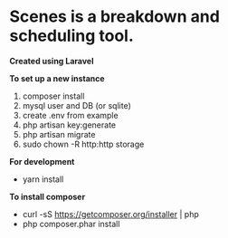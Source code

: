 # Scenes is a breakdown and scheduling tool.
__Created using Laravel__

__To set up a new instance__

1. composer install
2. mysql user and DB (or sqlite)
3. create .env from example
4. php artisan key:generate
5. php artisan migrate
6. sudo chown -R http:http storage

__For development__

- yarn install

__To install composer__

- curl -sS https://getcomposer.org/installer | php
- php composer.phar install

